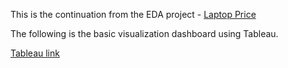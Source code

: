 This is the continuation from the EDA project - [Laptop Price](https://github.com/DangThuy-97/resume/tree/main/Exploration%20Data%20Analysis%20Folder/LaptopPrice)

The following is the basic visualization dashboard using Tableau.

[Tableau link](https://public.tableau.com/app/profile/dangthuy97/viz/LaptopPriceEDA/Laptopinspection)
